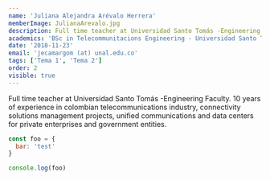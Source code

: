 ```yaml
---
name: 'Juliana Alejandra Arévalo Herrera'
memberImage: JulianaArevalo.jpg
description: Full time teacher at Universidad Santo Tomás -Engineering Faculty. 10 years of experience in colombian telecommunications industry, connectivity solutions management projects, unified communications and data centers for private enterprises and government entities.
academics: 'BSc in Telecommunitacions Engineering - Universidad Santo Tomás Colombia, MSc Cybersecurity - Universidad Abierta de Cataluña Spain, Project Management specialist - Universidad del Rosario Colombia.'
date: '2018-11-23'
email: 'jecamargom (at) unal.edu.co'
tags: ['Tema 1', 'Tema 2']
order: 2
visible: true
---
```


Full time teacher at Universidad Santo Tomás -Engineering Faculty. 10 years of experience in colombian telecommunications industry, connectivity solutions management projects, unified communications and data centers for private enterprises and government entities.

```javascript
const foo = {
  bar: 'test'
}

console.log(foo)
```

